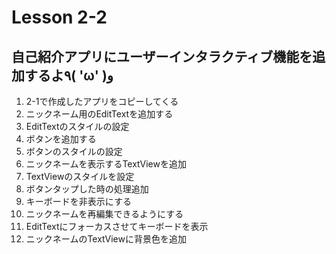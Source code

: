 # Lesson 2-2

## 自己紹介アプリにユーザーインタラクティブ機能を追加するよ٩( 'ω' )و

1. 2-1で作成したアプリをコピーしてくる
2. ニックネーム用のEditTextを追加する
3. EditTextのスタイルの設定
4. ボタンを追加する
5. ボタンのスタイルの設定
6. ニックネームを表示するTextViewを追加
7. TextViewのスタイルを設定
8. ボタンタップした時の処理追加
9. キーボードを非表示にする
10. ニックネームを再編集できるようにする
11. EditTextにフォーカスさせてキーボードを表示
12. ニックネームのTextViewに背景色を追加
